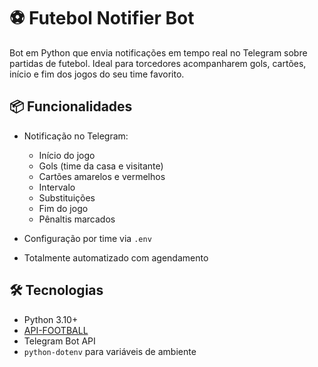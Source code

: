 # ⚽ Futebol Notifier Bot

Bot em Python que envia notificações em tempo real no Telegram sobre partidas de futebol. Ideal para torcedores acompanharem gols, cartões, início e fim dos jogos do seu time favorito.

## 📦 Funcionalidades

- Notificação no Telegram:
  - Início do jogo
  - Gols (time da casa e visitante)
  - Cartões amarelos e vermelhos
  - Intervalo
  - Substituições
  - Fim do jogo
  - Pênaltis marcados

- Configuração por time via `.env`
- Totalmente automatizado com agendamento

## 🛠️ Tecnologias

- Python 3.10+
- [API-FOOTBALL](https://www.api-football.com/)
- Telegram Bot API
- `python-dotenv` para variáveis de ambiente
